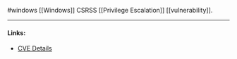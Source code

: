 #windows 
[[Windows]] CSRSS [[Privilege Escalation]] [[vulnerability]].

---
#### Links:
- [CVE Details](https://www.cvedetails.com/cve/CVE-2020-1025/)
